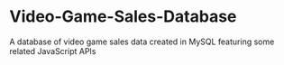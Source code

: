 # Video-Game-Sales-Database
A database of video game sales data created in MySQL featuring some related JavaScript APIs
